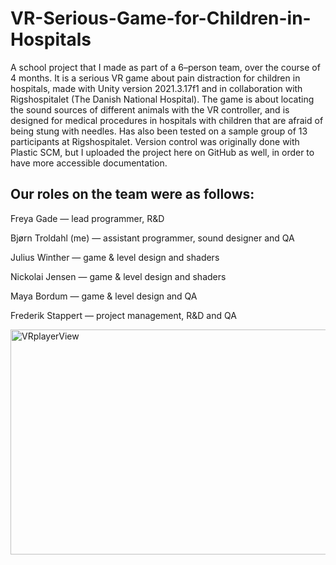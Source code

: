 # VR-Serious-Game-for-Children-in-Hospitals
A school project that I made as part of a 6–person team, over the course of 4 months. 
It is a serious VR game about pain distraction for children in hospitals, made with Unity version 2021.3.17f1 and in collaboration with Rigshospitalet (The Danish National Hospital). 
The game is about locating the sound sources of different animals with the VR controller, and is designed for medical procedures in hospitals with children that are afraid of being stung with needles.
Has also been tested on a sample group of 13 participants at Rigshospitalet. 
Version control was originally done with Plastic SCM, but I uploaded the project here on GitHub as well, in order to have more accessible documentation.

## Our roles on the team were as follows:

Freya Gade — lead programmer, R&D

Bjørn Troldahl (me) — assistant programmer, sound designer and QA

Julius Winther — game & level design and shaders

Nickolai Jensen — game & level design and shaders

Maya Bordum — game & level design and QA

Frederik Stappert — project management, R&D and QA

<img src="https://github.com/user-attachments/assets/3d204dc4-9931-4313-8d39-720b0cc749bd" alt="VRplayerView" width="640" height="360">

